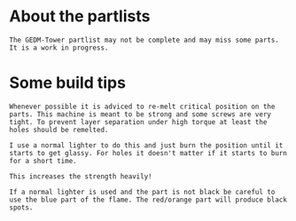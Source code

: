 # About the partlists

    The GEDM-Tower partlist may not be complete and may miss some parts. It is a work in progress. 
    
    
# Some build tips

    Whenever possible it is adviced to re-melt critical position on the parts. This machine is meant to be strong and some screws are very tight. To prevent layer separation under high torque at least the holes should be remelted.
    
    I use a normal lighter to do this and just burn the position until it starts to get glassy. For holes it doesn't matter if it starts to burn for a short time.
    
    This increases the strength heavily!
    
    If a normal lighter is used and the part is not black be careful to use the blue part of the flame. The red/orange part will produce black spots.



